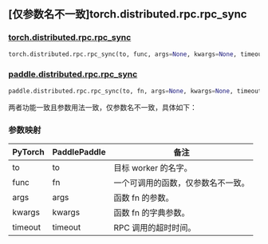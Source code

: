 ## [仅参数名不一致]torch.distributed.rpc.rpc_sync

### [torch.distributed.rpc.rpc_sync](https://pytorch.org/docs/stable/rpc.html#torch.distributed.rpc.rpc_sync)

```python
torch.distributed.rpc.rpc_sync(to, func, args=None, kwargs=None, timeout=- 1.0)
```

### [paddle.distributed.rpc.rpc_sync](https://www.paddlepaddle.org.cn/documentation/docs/zh/api/paddle/distributed/rpc/rpc_sync_cn.html)

```python
paddle.distributed.rpc.rpc_sync(to, fn, args=None, kwargs=None, timeout=- 1)
```

两者功能一致且参数用法一致，仅参数名不一致，具体如下：

### 参数映射

| PyTorch | PaddlePaddle | 备注                               |
| ------- | ------------ | ---------------------------------- |
| to      | to           | 目标 worker 的名字。               |
| func    | fn           | 一个可调用的函数，仅参数名不一致。 |
| args    | args         | 函数 fn 的参数。                   |
| kwargs  | kwargs       | 函数 fn 的字典参数。               |
| timeout | timeout      | RPC 调用的超时时间。               |
